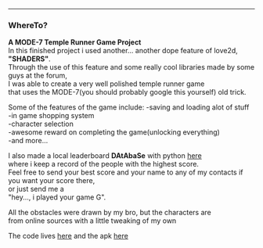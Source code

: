---

### WhereTo?

 
**A MODE-7 Temple Runner Game Project**  
In this finished project i used another... another dope feature of love2d,  
**"SHADERS"**.  
Through the use of this feature and some really cool libraries made by some guys at the forum,  
I was able to create a very well polished temple runner game  
that uses the MODE-7(you should probably google this yourself) old trick.

Some of the features of the game include: 
-saving and loading alot of stuff  
-in game shopping system  
-character selection  
-awesome reward on completing the game(unlocking everything)  
-and more...  

I also made a local leaderboard **DAtAbaSe** with python [here]()  
where i keep a record of the people with the highest score.  
Feel free to send your best score and your name to any of my contacts if you want your score there,  
or just send me a  
"hey..., i played your game G".  


All the obstacles were drawn by my bro, but the characters are  
from online sources with a little tweaking of my own


The code lives [here](https://github.com/Rocket-007/WhereTo) and the apk [here]()
